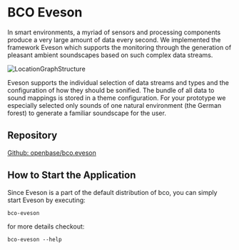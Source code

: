 ---
---
# BCO Eveson

In smart environments, a myriad of sensors and processing components produce a very large amount of data every second. We implemented the framework Eveson which supports the monitoring through the generation of pleasant ambient soundscapes based on such complex data streams.

![LocationGraphStructure](/img/bco/eveson/EvesonLogo.jpg)

Eveson supports the individual selection of data streams and types and the configuration of how they should be sonified. The bundle of all data to sound mappings is stored in a theme configuration. For your prototype we especially selected only sounds of one natural environment (the German forest) to generate a familiar soundscape for the user.

## Repository

[Github: openbase/bco.eveson](https://github.com/openbase/bco.eveson)

## How to Start the Application

Since Eveson is a part of the default distribution of bco, you can simply start Eveson by executing:
```
bco-eveson
```

for more details checkout:

```
bco-eveson --help
```
